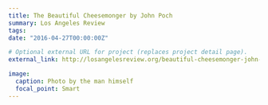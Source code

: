 ```yaml
---
title: The Beautiful Cheesemonger by John Poch
summary: Los Angeles Review
tags:
date: "2016-04-27T00:00:00Z"

# Optional external URL for project (replaces project detail page).
external_link: http://losangelesreview.org/beautiful-cheesemonger-john-poch/

image:
  caption: Photo by the man himself
  focal_point: Smart
---
```

